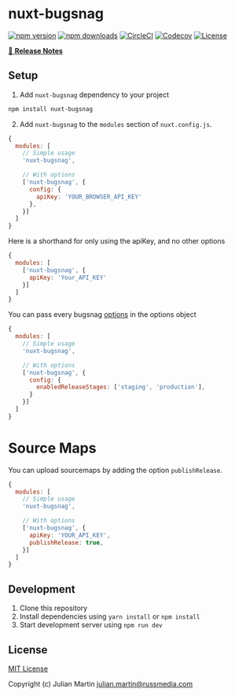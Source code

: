 # nuxt-bugsnag

[![npm version][npm-version-src]][npm-version-href]
[![npm downloads][npm-downloads-src]][npm-downloads-href]
[![CircleCI][circle-ci-src]][circle-ci-href]
[![Codecov][codecov-src]][codecov-href]
[![License][license-src]][license-href]

>

[📖 **Release Notes**](./CHANGELOG.md)

## Setup

1. Add `nuxt-bugsnag` dependency to your project

```bash
npm install nuxt-bugsnag
```

2. Add `nuxt-bugsnag` to the `modules` section of `nuxt.config.js`.

```js
{
  modules: [
    // Simple usage
    'nuxt-bugsnag',

    // With options
    ['nuxt-bugsnag', {
      config: {
        apiKey: 'YOUR_BROWSER_API_KEY'
      },
    }]
  ]
}
```

Here is a shorthand for only using the apiKey, and no other options

```js
{
  modules: [
    ['nuxt-bugsnag', {
      apiKey: 'Your_API_KEY'
    }]
  ]
}
```

You can pass every bugsnag [options](https://docs.bugsnag.com/platforms/javascript/configuration-options/) in the options object


```js
{
  modules: [
    // Simple usage
    'nuxt-bugsnag',

    // With options
    ['nuxt-bugsnag', {
      config: {
        enabledReleaseStages: ['staging', 'production'],
      }
    }]
  ]
}
```


# Source Maps

You can upload sourcemaps by adding the option `publishRelease`.

```js
{
  modules: [
    // Simple usage
    'nuxt-bugsnag',

    // With options
    ['nuxt-bugsnag', {
      apiKey: 'YOUR_API_KEY',
      publishRelease: true,
    }]
  ]
}
```

## Development

1. Clone this repository
2. Install dependencies using `yarn install` or `npm install`
3. Start development server using `npm run dev`

## License

[MIT License](./LICENSE)

Copyright (c) Julian Martin <julian.martin@russmedia.com>

<!-- Badges -->
[npm-version-src]: https://img.shields.io/npm/v/nuxt-bugsnag/latest.svg?style=flat-square
[npm-version-href]: https://npmjs.com/package/nuxt-bugsnag

[npm-downloads-src]: https://img.shields.io/npm/dt/nuxt-bugsnag.svg?style=flat-square
[npm-downloads-href]: https://npmjs.com/package/nuxt-bugsnag

[circle-ci-src]: https://circleci.com/gh/JulianMar/nuxt-bugsnag/tree/master.svg?style=shield
[circle-ci-href]: https://circleci.com/gh/julianmar/nuxt-bugsnag

[codecov-src]: https://img.shields.io/codecov/c/github/julianmar/nuxt-bugsnag.svg?style=flat-square
[codecov-href]: https://codecov.io/gh/julianmar/nuxt-bugsnag

[license-src]: https://img.shields.io/npm/l/nuxt-bugsnag.svg?style=flat-square
[license-href]: https://npmjs.com/package/nuxt-bugsnag
